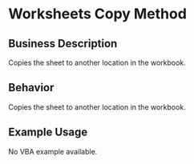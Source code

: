 # Worksheets Copy Method

## Business Description
Copies the sheet to another location in the workbook.

## Behavior
Copies the sheet to another location in the workbook.

## Example Usage
No VBA example available.